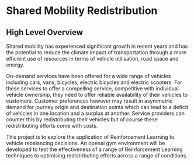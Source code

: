 # Shared Mobility Redistribution

## High Level Overview
Shared mobility has experienced significant growth in recent years and has the potential to reduce the climate impact of transportation through a more efficient use of resources in terms of vehicle utilisation, road space and energy.

On-demand services have been offered for a wide range of vehicles including cars, vans, bicycles, electric bicycles and electric scooters.
For these services to offer a compelling service, competitive with individual vehicle ownership, they need to offer reliable availability of their vehicles to customers.
Customer preferences however may result in asymmetric demand for journey origin and destination points which can lead to a deficit of vehicles in one location and a surplus at another.
Service providers can counter this by redistributing their vehicles but of course these redistributing efforts come with costs.

This project is to explore the application of Reinforcement Learning to vehicle rebalancing decisions. An openai gym environment will be developed to test the effectiveness of a range of Reinforcement Learning techniques to optimising redistributing efforts across a range of conditions. 
